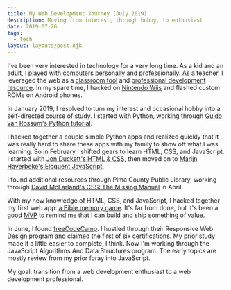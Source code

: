 ```yaml
---
title: My Web Development Journey (July 2019)
description: Moving from interest, through hobby, to enthusiast
date: 2019-07-26
tags:
  - tech
layout: layouts/post.njk
---
```

I've been very interested in technology for a very long time. As a kid and an adult, I played with computers personally and professionally. As a teacher, I leveraged the web as a <a href="https://web.archive.org/web/20160128072945/http://zixthgrade.edublogs.org/" target="_blank">classroom tool</a> and <a href="https://web.archive.org/web/20181205050100/http://joelzehring.edublogs.org/" target="_blank">professional development resource</a>. In my spare time, I hacked on <a href="https://web.archive.org/web/20130509061233/http://wiilearn.edublogs.org/" target="_blank">Nintendo Wiis</a> and flashed custom ROMs on Android phones.

In January 2019, I resolved to turn my interest and occasional hobby into a self-directed course of study. I started with Python, working through <a href="https://docs.python.org/3/tutorial/" target="_blank">Guido van Rossum's Python tutorial</a>.

I hacked together a couple simple Python apps and realized quickly that it was really hard to share these apps with my family to show off what I was learning. So in February I shifted gears to learn HTML, CSS, and JavaScript. I started with <a href="https://docs.python.org/3/tutorial/" target="_blank">Jon Duckett's HTML & CSS</a>, then moved on to <a href="https://eloquentjavascript.net/" target="_blank">Marijn Haverbeke's Eloquent JavaScript</a>.

I found additional resources through Pima County Public Library, working through <a href="https://pima.bibliocommons.com/item/show/1821950091" target="_blank">David McFarland's CSS: The Missing Manual</a> in April.

With my new knowledge of HTML, CSS, and JavaScript, I hacked together my first web app: <a href="https://biblememorygame.netlify.com/" target="_blank">a Bible memory game</a>. It's far from done, but it's been a good <a href="https://en.wikipedia.org/wiki/Minimum_viable_product" target="_blank">MVP</a> to remind me that I can build and ship something of value.

In June, I found <a href="https://learn.freecodecamp.org/" target="_blank">freeCodeCamp</a>. I hustled through their Responsive Web Design program and claimed the first of six certifications. My prior study made it a little easier to complete, I think. Now I'm working through the JavaScript Algorithms And Data Structures program. The early topics are mostly review from my prior foray into JavaScript.

My goal: transition from a web development enthusiast to a web development professional.
